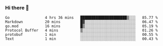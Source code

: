 ### Hi there 👋

<!--
**yeya24/yeya24** is a ✨ _special_ ✨ repository because its `README.md` (this file) appears on your GitHub profile.

Here are some ideas to get you started:

- 🔭 I’m currently working on ...
- 🌱 I’m currently learning ...
- 👯 I’m looking to collaborate on ...
- 🤔 I’m looking for help with ...
- 💬 Ask me about ...
- 📫 How to reach me: ...
- 😄 Pronouns: ...
- ⚡ Fun fact: ...
-->

<!--START_SECTION:waka-->

```text
Go                4 hrs 36 mins   █████████████████████▒░░░   85.77 %
Markdown          20 mins         █▓░░░░░░░░░░░░░░░░░░░░░░░   06.47 %
go.mod            16 mins         █▒░░░░░░░░░░░░░░░░░░░░░░░   05.19 %
Protocol Buffer   4 mins          ▒░░░░░░░░░░░░░░░░░░░░░░░░   01.26 %
protobuf          1 min           ░░░░░░░░░░░░░░░░░░░░░░░░░   00.55 %
Text              1 min           ░░░░░░░░░░░░░░░░░░░░░░░░░   00.43 %
```

<!--END_SECTION:waka-->
